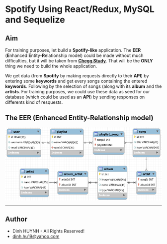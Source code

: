 # Spotify Using React/Redux, MySQL and Sequelize

## Aim
For training purposes, let build a **Spotify-like** application. The **EER** (**E**nhanced **E**ntity-**R**elationship model) could be made without much difficulties, but it will be taken from [**Chegg Study**](http://www.chegg.com/homework-help/questions-and-answers/design-mysql-database-support-spotify-like-media-cataloguing-application-application-catal-q19651144). That will be the **ONLY** thing we need to build the whole application.

We get data (from **Spotify** by making requests directly to their **API**) by entering some **keywords** and get every songs containing the entered **keywords**. Following by the selection of songs (along with its **album** and the **artists**. For training purposes, we could use these data as seed for our database (which could be used as an **API**) by sending responses on differents kind of resquests.

## The **EER** (**E**nhanced **E**ntity-**R**elationship model)  

![alt text](https://github.com/DinhLeGaulois/projects_with_sql/blob/master/react-redux/spotify_react_redux_sql_sequelize/assets/img/eer.jpg)

---------------

## Author
* Dinh HUYNH - All Rights Reserved!
* dinh.hu19@yahoo.com